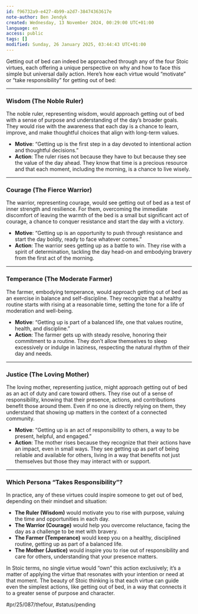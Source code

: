 ```yaml
---
id: f96732a9-e427-4b99-a2d7-38474363617e
note-author: Ben Jendyk
created: Wednesday, 13 November 2024, 00:29:00 UTC+01:00
language: en
access: public
tags: []
modified: Sunday, 26 January 2025, 03:44:43 UTC+01:00
---
```


Getting out of bed can indeed be approached through any of the four Stoic virtues, each offering a unique perspective on why and how to face this simple but universal daily action. Here’s how each virtue would “motivate” or “take responsibility” for getting out of bed:

---

### **Wisdom (The Noble Ruler)**

The noble ruler, representing wisdom, would approach getting out of bed with a sense of purpose and understanding of the day’s broader goals. They would rise with the awareness that each day is a chance to learn, improve, and make thoughtful choices that align with long-term values.

- **Motive**: “Getting up is the first step in a day devoted to intentional action and thoughtful decisions.”
- **Action**: The ruler rises not because they have to but because they see the value of the day ahead. They know that time is a precious resource and that each moment, including the morning, is a chance to live wisely.

---

### **Courage (The Fierce Warrior)**

The warrior, representing courage, would see getting out of bed as a test of inner strength and resilience. For them, overcoming the immediate discomfort of leaving the warmth of the bed is a small but significant act of courage, a chance to conquer resistance and start the day with a victory.

- **Motive**: “Getting up is an opportunity to push through resistance and start the day boldly, ready to face whatever comes.”
- **Action**: The warrior sees getting up as a battle to win. They rise with a spirit of determination, tackling the day head-on and embodying bravery from the first act of the morning.

---

### **Temperance (The Moderate Farmer)**

The farmer, embodying temperance, would approach getting out of bed as an exercise in balance and self-discipline. They recognize that a healthy routine starts with rising at a reasonable time, setting the tone for a life of moderation and well-being.

- **Motive**: “Getting up is part of a balanced life, one that values routine, health, and discipline.”
- **Action**: The farmer gets up with steady resolve, honoring their commitment to a routine. They don’t allow themselves to sleep excessively or indulge in laziness, respecting the natural rhythm of their day and needs.

---

### **Justice (The Loving Mother)**

The loving mother, representing justice, might approach getting out of bed as an act of duty and care toward others. They rise out of a sense of responsibility, knowing that their presence, actions, and contributions benefit those around them. Even if no one is directly relying on them, they understand that showing up matters in the context of a connected community.

- **Motive**: “Getting up is an act of responsibility to others, a way to be present, helpful, and engaged.”
- **Action**: The mother rises because they recognize that their actions have an impact, even in small ways. They see getting up as part of being reliable and available for others, living in a way that benefits not just themselves but those they may interact with or support.

---

### **Which Persona “Takes Responsibility”?**

In practice, any of these virtues could inspire someone to get out of bed, depending on their mindset and situation:

- **The Ruler (Wisdom)** would motivate you to rise with purpose, valuing the time and opportunities in each day.
- **The Warrior (Courage)** would help you overcome reluctance, facing the day as a challenge to be met with bravery.
- **The Farmer (Temperance)** would keep you on a healthy, disciplined routine, getting up as part of a balanced life.
- **The Mother (Justice)** would inspire you to rise out of responsibility and care for others, understanding that your presence matters.

In Stoic terms, no single virtue would “own” this action exclusively; it’s a matter of applying the virtue that resonates with your intention or need at that moment. The beauty of Stoic thinking is that each virtue can guide even the simplest actions, like getting out of bed, in a way that connects it to a greater sense of purpose and character.


#pr/25/087/thefour, #status/pending